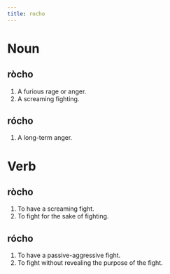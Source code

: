 ```yaml
---
title: rocho
---
```


Noun
================================

ròcho
----------------

1. A furious rage or anger.
2. A screaming fighting.

rócho
----------------

1. A long-term anger.

Verb
================================

ròcho
----------------

1. To have a screaming fight.
2. To fight for the sake of fighting.

rócho
----------------

1. To have a passive-aggressive fight.
2. To fight without revealing the purpose of the fight.
